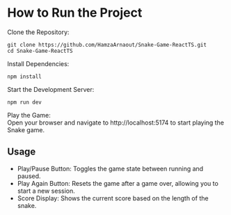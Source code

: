 # How to Run the Project

Clone the Repository:
```
git clone https://github.com/HamzaArnaout/Snake-Game-ReactTS.git
cd Snake-Game-ReactTS
```

Install Dependencies:
```
npm install
```

Start the Development Server:
```
npm run dev
```

Play the Game:  
Open your browser and navigate to http://localhost:5174 to start playing the Snake game.

## Usage
- Play/Pause Button: Toggles the game state between running and paused.
- Play Again Button: Resets the game after a game over, allowing you to start a new session.
- Score Display: Shows the current score based on the length of the snake.
